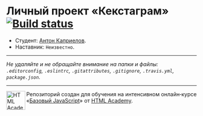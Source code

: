 # Личный проект «Кекстаграм» [![Build status][travis-image]][travis-url]

* Студент: [Антон Каприелов](https://up.htmlacademy.ru/javascript/10/user/56905).
* Наставник: `Неизвестно`.

---

_Не удаляйте и не обращайте внимание на папки и файлы:_<br>
_`.editorconfig`, `.eslintrc`, `.gitattributes`, `.gitignore`, `.travis.yml`, `package.json`._

---

<a href="https://htmlacademy.ru/intensive/javascript"><img align="left" width="50" height="50" title="HTML Academy" src="https://up.htmlacademy.ru/static/img/intensive/javascript/logo-for-github.svg"></a>

Репозиторий создан для обучения на интенсивном онлайн‑курсе «[Базовый JavaScript](https://htmlacademy.ru/intensive/javascript)» от [HTML Academy](https://htmlacademy.ru).

[travis-image]: https://travis-ci.org/htmlacademy-javascript/56905-kekstagram.svg?branch=master
[travis-url]: https://travis-ci.org/htmlacademy-javascript/56905-kekstagram

